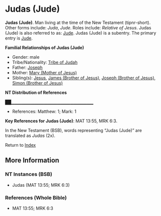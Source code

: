 # Judas (Jude)
**Judas (Jude)**. 
Man living at the time of the New Testament (tipnr-short). 
Other forms include: 
*Juda*, *Jude*. 
Roles include: 
_Relative of Jesus_. 
Judas (Jude) is also referred to as: 
[Jude](Jude.md). 
Judas (Jude) is a subentry. The primary entry is 
[Jude](Jude.md). 




**Familial Relationships of Judas (Jude)**


* Gender: male
* Tribe/Nationality: [Tribe of Judah](../../../groups/md/acai/Judah.md)
* Father: [Joseph](Joseph.4.md)
* Mother: [Mary (Mother of Jesus)](Mary.md)
* Sibling(s): [Jesus](Jesus.2.md), [James (Brother of Jesus)](James.3.md), [Joseph (Brother of Jesus)](Joseph.3.md), [Simon (Brother of Jesus)](Simon.3.md)


**NT Distribution of References**

██▁▁▁▁▁▁▁▁▁▁▁▁▁▁▁▁▁▁▁▁▁▁▁▁▁
* References: Matthew: 1; Mark: 1



**Key References for Judas (Jude)**: 
MAT 13:55, MRK 6:3. 




In the New Testament (BSB), words representing “Judas (Jude)” are translated as 
*Judas* (2x). 


Return to [Index](00-Index.md)

## More Information

### NT Instances (BSB)

* Judas (MAT 13:55; MRK 6:3)



### References (Whole Bible)

* MAT 13:55; MRK 6:3



